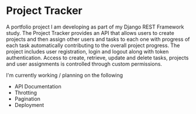 # Project Tracker

A portfolio project I am developing as part of my Django REST Framework study. The Project Tracker provides an API that allows users to create projects and then assign other users and tasks to each one with progress of each task automatically contributing to the overall project progress. The project includes user registration, login and logout along with token authentication. Access to create, retrieve, update and delete tasks, projects and user assignments is controlled through custom permissions.

I'm currently working / planning on the following

- API Documentation
- Throtting
- Pagination
- Deployment
